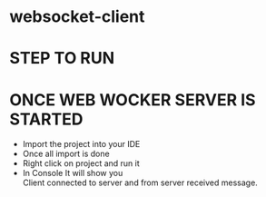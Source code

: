 # websocket-client

# STEP TO RUN

# ONCE  WEB WOCKER SERVER IS STARTED 

  - Import the project into your IDE
  - Once all import is done
  - Right click on project and run it
  - In Console It will show you  
      Client connected to server and from server received message.
      
      
      
